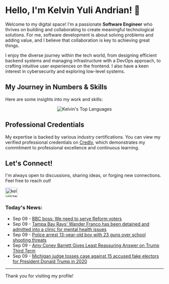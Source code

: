 # Hello, I'm Kelvin Yuli Andrian! 👋

Welcome to my digital space! I'm a passionate **Software Engineer** who thrives on building and collaborating to create meaningful technological solutions. For me, software development is about solving problems and adding value, and I believe that collaboration is key to achieving great things.

I enjoy the diverse journey within the tech world, from designing efficient backend systems and managing infrastructure with a DevOps approach, to crafting intuitive user experiences on the frontend. I also have a keen interest in cybersecurity and exploring low-level systems.

## My Journey in Numbers & Skills

Here are some insights into my work and skills:

<p align="center">
  <img src="https://github-readme-stats.vercel.app/api/top-langs/?username=kelvinzer0&layout=compact&theme=radical" alt="Kelvin's Top Languages" />
</p>

## Professional Credentials

My expertise is backed by various industry certifications. You can view my verified professional credentials on [Credly](https://www.credly.com/users/kelvin-yuli-andrian/badges), which demonstrates my commitment to professional excellence and continuous learning.

## Let's Connect!

I'm always open to discussions, sharing ideas, or forging new connections. Feel free to reach out!

<p align="left">
    <a href="https://linkedin.com/in/kelvinzero" target="blank"><img align="center" src="https://cdn.jsdelivr.net/npm/simple-icons@3.0.1/icons/linkedin.svg" alt="kelvinzero" height="30" width="40" /></a>
</p>

### Today's News:

<!-- feed start -->
- Sep 09 - [BBC boss: We need to serve Reform voters](https://www.yahoo.com/news/articles/bbc-boss-serve-reform-voters-114908937.html)
- Sep 09 - [Tampa Bay Rays' Wander Franco has been detained and admitted into a clinic for mental health issues](https://sports.yahoo.com/article/tampa-bay-rays-wander-franco-161610356.html)
- Sep 09 - [Police arrest 13-year-old boy with 23 guns over school shooting threats](https://www.yahoo.com/news/articles/police-arrest-13-old-boy-160134864.html)
- Sep 09 - [Amy Coney Barrett Gives Least Reassuring Answer on Trump Third Term](https://www.yahoo.com/news/articles/amy-coney-barrett-gives-least-145746420.html)
- Sep 09 - [Michigan judge tosses case against 15 accused fake electors for President Donald Trump in 2020](https://www.yahoo.com/news/articles/michigan-judge-tosses-case-against-142716148.html)
<!-- feed end -->

---

Thank you for visiting my profile!
